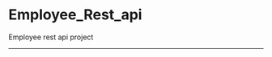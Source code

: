 # Employee_Rest_api
Employee rest api project

---------------------------------------------------------------------------------------------------------------------------
